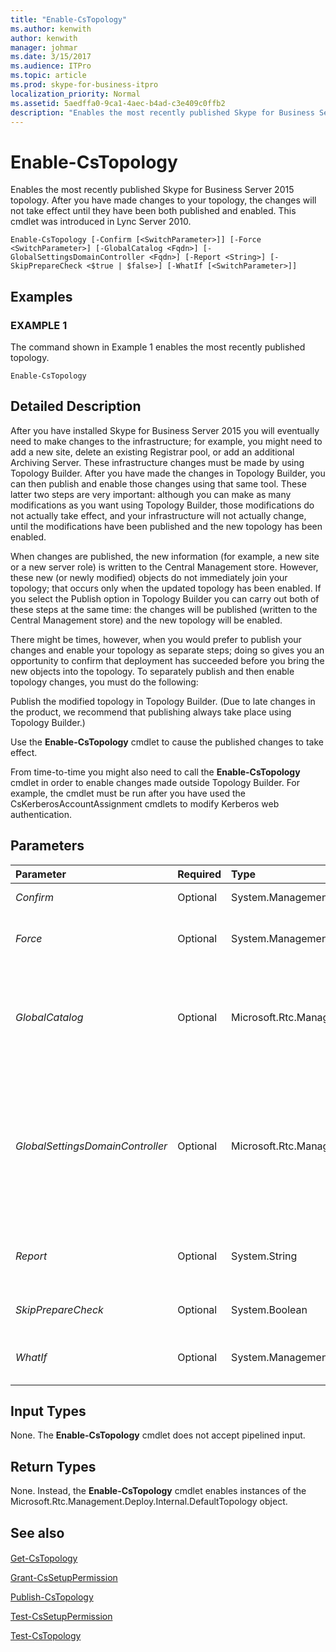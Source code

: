 ```yaml
---
title: "Enable-CsTopology"
ms.author: kenwith
author: kenwith
manager: johmar
ms.date: 3/15/2017
ms.audience: ITPro
ms.topic: article
ms.prod: skype-for-business-itpro
localization_priority: Normal
ms.assetid: 5aedffa0-9ca1-4aec-b4ad-c3e409c0ffb2
description: "Enables the most recently published Skype for Business Server 2015 topology. After you have made changes to your topology, the changes will not take effect until they have been both published and enabled. This cmdlet was introduced in Lync Server 2010."
---
```


# Enable-CsTopology
 
Enables the most recently published Skype for Business Server 2015 topology. After you have made changes to your topology, the changes will not take effect until they have been both published and enabled. This cmdlet was introduced in Lync Server 2010.
  
```
Enable-CsTopology [-Confirm [<SwitchParameter>]] [-Force <SwitchParameter>] [-GlobalCatalog <Fqdn>] [-GlobalSettingsDomainController <Fqdn>] [-Report <String>] [-SkipPrepareCheck <$true | $false>] [-WhatIf [<SwitchParameter>]]

```

## Examples

### EXAMPLE 1

The command shown in Example 1 enables the most recently published topology.
  
```
Enable-CsTopology
```

## Detailed Description

After you have installed Skype for Business Server 2015 you will eventually need to make changes to the infrastructure; for example, you might need to add a new site, delete an existing Registrar pool, or add an additional Archiving Server. These infrastructure changes must be made by using Topology Builder. After you have made the changes in Topology Builder, you can then publish and enable those changes using that same tool. These latter two steps are very important: although you can make as many modifications as you want using Topology Builder, those modifications do not actually take effect, and your infrastructure will not actually change, until the modifications have been published and the new topology has been enabled.
  
When changes are published, the new information (for example, a new site or a new server role) is written to the Central Management store. However, these new (or newly modified) objects do not immediately join your topology; that occurs only when the updated topology has been enabled. If you select the Publish option in Topology Builder you can carry out both of these steps at the same time: the changes will be published (written to the Central Management store) and the new topology will be enabled.
  
There might be times, however, when you would prefer to publish your changes and enable your topology as separate steps; doing so gives you an opportunity to confirm that deployment has succeeded before you bring the new objects into the topology. To separately publish and then enable topology changes, you must do the following:
  
Publish the modified topology in Topology Builder. (Due to late changes in the product, we recommend that publishing always take place using Topology Builder.)
  
Use the **Enable-CsTopology** cmdlet to cause the published changes to take effect.
  
From time-to-time you might also need to call the **Enable-CsTopology** cmdlet in order to enable changes made outside Topology Builder. For example, the cmdlet must be run after you have used the CsKerberosAccountAssignment cmdlets to modify Kerberos web authentication.
  
## Parameters

|**Parameter**|**Required**|**Type**|**Description**|
|:-----|:-----|:-----|:-----|
| _Confirm_ <br/> |Optional  <br/> |System.Management.Automation.SwitchParameter  <br/> |Prompts you for confirmation before executing the command.  <br/> |
| _Force_ <br/> |Optional  <br/> |System.Management.Automation.SwitchParameter  <br/> |Suppresses the display of any non-fatal error message that might occur when running the command.  <br/> |
| _GlobalCatalog_ <br/> |Optional  <br/> |Microsoft.Rtc.Management.Deploy.Fqdn  <br/> |Fully qualified domain name (FQDN) of a global catalog server in your domain. This parameter is not required if you are running the **Enable-CsTopology** cmdlet on a computer with an account in your domain. <br/> |
| _GlobalSettingsDomainController_ <br/> |Optional  <br/> |Microsoft.Rtc.Management.Deploy.Fqdn  <br/> |FQDN of a domain controller where global settings are stored. If global settings are stored in the System container in Active Directory Domain Services, then this parameter must point to the root domain controller. If global settings are stored in the Configuration container, then any domain controller can be used and this parameter can be omitted.  <br/> |
| _Report_ <br/> |Optional  <br/> |System.String  <br/> |Enables you to specify a file path for the log file created when the cmdlet runs. For example: -Report "C:\Logs\Enable_Topology.html"  <br/> |
| _SkipPrepareCheck_ <br/> |Optional  <br/> |System.Boolean  <br/> |If set to True ($True) the **Enable-CsTopology** cmdlet will skip its initial preparation check. <br/> |
| _WhatIf_ <br/> |Optional  <br/> |System.Management.Automation.SwitchParameter  <br/> |Describes what would happen if you executed the command without actually executing the command.  <br/> |
   
## Input Types

None. The **Enable-CsTopology** cmdlet does not accept pipelined input.
  
## Return Types

None. Instead, the **Enable-CsTopology** cmdlet enables instances of the Microsoft.Rtc.Management.Deploy.Internal.DefaultTopology object.
  
## See also

#### 

[Get-CsTopology](get-cstopology.md)
  
[Grant-CsSetupPermission](grant-cssetuppermission.md)
  
[Publish-CsTopology](publish-cstopology.md)
  
[Test-CsSetupPermission](test-cssetuppermission.md)
  
[Test-CsTopology](test-cstopology.md)

